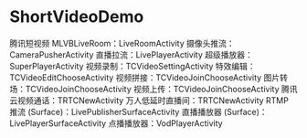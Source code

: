 # ShortVideoDemo
腾讯短视频
MLVBLiveRoom：LiveRoomActivity
摄像头推流：CameraPusherActivity
直播拉流：LivePlayerActivity
超级播放器：SuperPlayerActivity
视频录制：TCVideoSettingActivity
特效编辑：TCVideoEditChooseActivity
视频拼接：TCVideoJoinChooseActivity
图片转场：TCVideoJoinChooseActivity
视频上传：TCVideoJoinChooseActivity
腾讯云视频通话：TRTCNewActivity
万人低延时直播间：TRTCNewActivity
RTMP 推流 (Surface)：LivePublisherSurfaceActivity
直播播放器 (Surface)：LivePlayerSurfaceActivity
点播播放器：VodPlayerActivity
